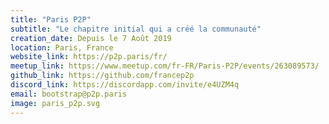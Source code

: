 ```yaml
---
title: "Paris P2P"
subtitle: "Le chapitre initial qui a créé la communauté"
creation_date: Depuis le 7 Août 2019
location: Paris, France
website_link: https://p2p.paris/fr/
meetup_link: https://www.meetup.com/fr-FR/Paris-P2P/events/263089573/
github_link: https://github.com/francep2p
discord_link: https://discordapp.com/invite/e4UZM4q
email: bootstrap@p2p.paris
image: paris_p2p.svg
---
```

